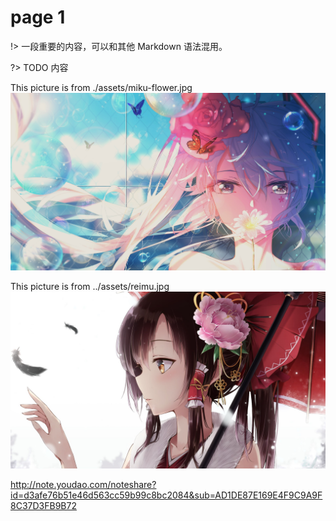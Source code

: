 # page 1

!> 一段重要的内容，可以和其他 Markdown 语法混用。

?> TODO 内容


This picture is from ./assets/miku-flower.jpg
![miku](./assets/miku-flower.jpg)

This picture is from ../assets/reimu.jpg
![miku](../assets/reimu.jpg)



http://note.youdao.com/noteshare?id=d3afe76b51e46d563cc59b99c8bc2084&sub=AD1DE87E169E4F9C9A9F8C37D3FB9B72
